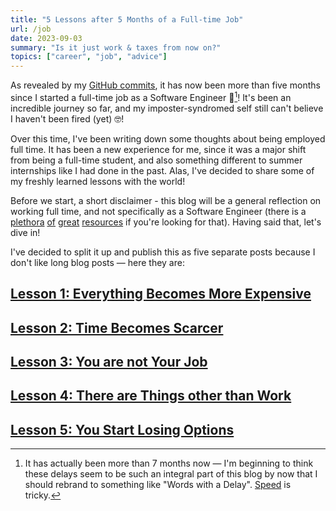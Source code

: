 ```yaml
---
title: "5 Lessons after 5 Months of a Full-time Job"
url: /job
date: 2023-09-03
summary: "Is it just work & taxes from now on?"
topics: ["career", "job", "advice"]
---
```


As revealed by my [GitHub commits](https://github.com/adam-everest), it has now been more than five months since I started a full-time job as a Software Engineer 🎉[^1]! It's been an incredible journey so far, and my imposter-syndromed self still can't believe I haven't been fired (yet) 🤓!

Over this time, I've been writing down some thoughts about being employed full time. It has been a new experience for me, since it was a major shift from being a full-time student, and also something different to summer internships like I had done in the past. Alas, I've decided to share some of my freshly learned lessons with the world!

Before we start, a short disclaimer - this blog will be a general reflection on working full time, and not specifically as a Software Engineer (there is a [plethora](https://www.learninpublic.org/) [of](https://bigmachine.io/products/the-imposters-handbook/) [great](https://pragprog.com/titles/tpp20/the-pragmatic-programmer-20th-anniversary-edition/) [resources](https://mukulrathi.com/facebook-internship-advice/) if you're looking for that). Having said that, let's dive in!

I've decided to split it up and publish this as five separate posts because I don't like long blog posts — here they are:

## [Lesson 1: Everything Becomes More Expensive](/expensive)

## [Lesson 2: Time Becomes Scarcer](/scarce)

## [Lesson 3: You are not Your Job](/notjob)

## [Lesson 4: There are Things other than Work](/notwork)

## [Lesson 5: You Start Losing Options](/options)

[^1]: It has actually been more than 7 months now — I'm beginning to think these delays seem to be such an integral part of this blog by now that I should rebrand to something like "Words with a Delay". [Speed](https://jsomers.net/blog/speed-matters) is tricky.
